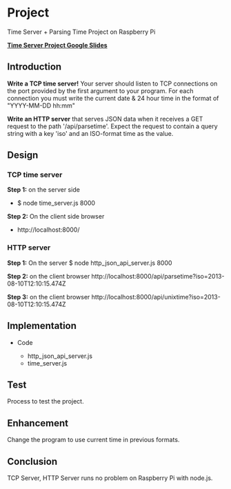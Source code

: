 
# Project

Time Server + Parsing Time Project on Raspberry Pi

**[Time Server Project Google Slides](https://docs.google.com/presentation/d/1XAkSt4FUhRcIo1oGNAgIyJs7iM4hXi_XtbE2ea6yzG4/edit?usp=sharing)**

## Introduction

**Write a TCP time server!**
Your server should listen to TCP connections on the port provided by the first argument to your program. For each connection you must write the 
current date & 24 hour time in the format of "YYYY-MM-DD hh:mm"

**Write an HTTP server**
that serves JSON data when it receives a GET request to the path '/api/parsetime'. Expect the request to contain a query string with a key 'iso' and 
an ISO-format time as the value.


## Design

### TCP time server

**Step 1:** on the server side
* $ node time_server.js 8000

**Step 2:** On the client side browser
* http://localhost:8000/


### HTTP server

**Step 1:** On the server
$ node http_json_api_server.js 8000

**Step 2:** on the client browser
http://localhost:8000/api/parsetime?iso=2013-08-10T12:10:15.474Z

**Step 3:** on the client browser
http://localhost:8000/api/unixtime?iso=2013-08-10T12:10:15.474Z


## Implementation

* Code

   * http_json_api_server.js
   * time_server.js

## Test

Process to test the project.


## Enhancement

Change the program to use current time in previous formats.



## Conclusion
TCP Server, HTTP Server runs no problem on Raspberry Pi with node.js. 


